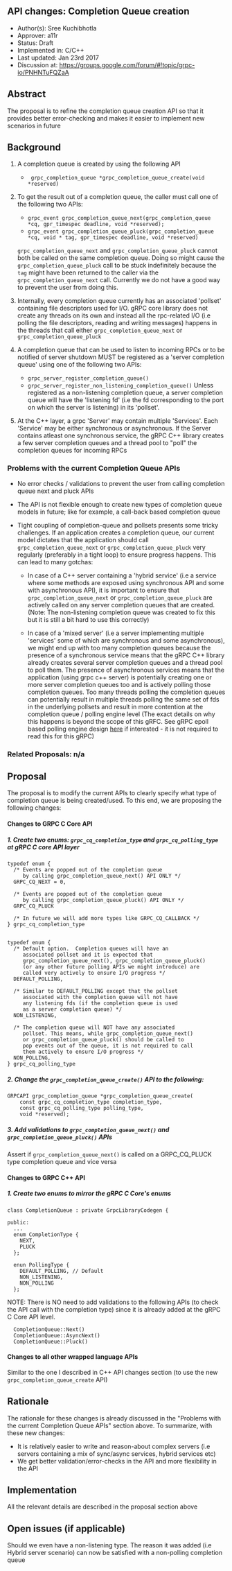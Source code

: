 API changes: Completion Queue creation
----
* Author(s): Sree Kuchibhotla
* Approver: a11r
* Status: Draft
* Implemented in: C/C++
* Last updated: Jan 23rd 2017
* Discussion at: https://groups.google.com/forum/#!topic/grpc-io/PNHNTuFQZaA

## Abstract
The proposal is to refine the completion queue creation API so that it provides
better error-checking and makes it easier to implement new scenarios in future

## Background
1. A completion queue is created by using the following API
   - ` grpc_completion_queue *grpc_completion_queue_create(void *reserved)`

2. To get the result out of a completion queue, the caller must call one of the following two APIs:
   - `grpc_event grpc_completion_queue_next(grpc_completion_queue *cq, gpr_timespec deadline, void *reserved);`
   - `grpc_event grpc_completion_queue_pluck(grpc_completion_queue *cq, void * tag, gpr_timespec deadline, void *reserved)`

   `grpc_completion_queue_next` and `grpc_completion_queue_pluck` cannot both be called on the same completion queue. Doing so might cause the `grpc_completion_queue_pluck` call to be stuck indefinitely because the `tag` might have been returned to the caller via the `grpc_completion_queue_next` call. Currently we do not have a good way to prevent the user from doing this. 

3. Internally, every completion queue currently has an associated 'pollset' containing file descriptors used for I/O.  gRPC core library does not create any threads on its own and instead all the rpc-related I/O (i.e polling the file descriptors, reading and writing messages) happens in the threads that call either `grpc_completion_queue_next` or `grpc_completion_queue_pluck`

4. A completion queue that can be used to listen to incoming RPCs or to be notified of server shutdown MUST be registered as a 'server completion queue' using one of the following two APIs:
   - `grpc_server_register_completion_queue()`
   - `grpc_server_register_non_listening_completion_queue()`
   Unless registered as a non-listening completion queue, a server completion queue will have the 'listening fd' (i.e the fd corresponding to the port on which the server is listening) in its 'pollset'.

5. At the C++ layer, a grpc 'Server' may contain multiple 'Services'. Each 'Service' may be either synchronous or asynchronous. If the Server contains atleast one synchronous service, the gRPC C++ library creates a few server completion queues and a thread pool to "poll" the completion queues for incoming RPCs

### Problems with the current Completion Queue APIs

- No error checks / validations to prevent the user from calling completion queue next and pluck APIs

- The API is not flexible enough to create new types of completion queue models in future; like for example, a call-back based completion queue

- Tight coupling of completion-queue and pollsets presents some tricky challenges.  If an application creates a completion queue, our current model dictates that the application should call `grpc_completion_queue_next` or `grpc_completion_queue_pluck` very regularly (preferably in a tight loop) to ensure progress happens.  This can lead to many gotchas:
    - In case of a C++ server containing a 'hybrid service' (i.e a service where some methods are exposed using synchronous API and some with asynchronous API), it is important to ensure that `grpc_completion_queue_next` or `grpc_completion_queue_pluck` are actively called on any server completion queues that are created. (Note: The non-listening completion queue was created to fix this but it is still a bit hard to use this correctly)

   - In case of a 'mixed server' (i.e a server implementing multiple 'services' some of which are synchronous and some asynchronous), we might end up with too many completion queues because the presence of a synchronous service means that the gRPC C++ library already creates several server completion queues and a thread pool to poll them. The presence of asynchronous services means that the application (using grpc c++ server) is potentially creating one or more server completion queues too and is actively polling those completion queues.  Too many threads polling the completion queues can potentially result in multiple threads polling the same set of fds in the underlying pollsets and result in more contention at the completion queue / polling engine level (The exact details on why this happens is beyond the scope of this gRFC. See gRPC epoll based polling engine design [here](https://github.com/grpc/grpc/blob/master/doc/epoll-polling-engine.md) if interested - it is not required to read this for this gRPC)

### Related Proposals:  n/a

## Proposal

The proposal is to modify the current APIs to clearly specify what type of completion queue is being created/used.  To this end, we are proposing the following changes:

#### Changes to GRPC C Core API

##### 1. Create two enums: `grpc_cq_completion_type` and `grpc_cq_polling_type` at gRPC C core API layer

```
typedef enum {
  /* Events are popped out of the completion queue
     by calling grpc_completion_queue_next() API ONLY */
  GRPC_CQ_NEXT = 0,

  /* Events are popped out of the completion queue
     by calling grpc_completion_queue_pluck() API ONLY */
  GRPC_CQ_PLUCK

  /* In future we will add more types like GRPC_CQ_CALLBACK */
} grpc_cq_completion_type


typedef enum {
  /* Default option.  Completion queues will have an
     associated pollset and it is expected that
     grpc_completion_queue_next(), grpc_completion_queue_pluck()
     (or any other future polling APIs we might introduce) are
     called very actively to ensure I/O progress */
  DEFAULT_POLLING,

  /* Similar to DEFAULT_POLLING except that the pollset
     associated with the completion queue will not have
     any listening fds (if the completion queue is used
     as a server completion queue) */
  NON_LISTENING,

  /* The completion queue will NOT have any associated
     pollset. This means, while grpc_completion_queue_next()
     or grpc_completion_queue_pluck() should be called to
     pop events out of the queue, it is not required to call
     them actively to ensure I/O progress */
  NON_POLLING,
} grpc_cq_polling_type

```

##### 2.  Change the `grpc_completion_queue_create()` API to the following:

```
GRPCAPI grpc_completion_queue *grpc_completion_queue_create(
    const grpc_cq_completion_type completion_type,
    const grpc_cq_polling_type polling_type, 
    void *reserved);
```

##### 3.  Add validations to `grpc_completion_queue_next()` and `grpc_completion_queue_pluck()` APIs

Assert if `grpc_completion_queue_next()` is called on a GRPC_CQ_PLUCK type completion queue and vice versa

#### Changes to GRPC C++ API

##### 1.  Create two enums to mirror the gRPC C Core's enums

```
class CompletionQueue : private GrpcLibraryCodegen {

public:
  ...
  enum CompletionType {
    NEXT,
    PLUCK
  };

  enun PollingType {
    DEFAULT_POLLING, // Default
    NON_LISTENING,
    NON_POLLING
  };

```

NOTE: There is NO need to add validations to the following APIs (to check the API call with the completion type) since it is already added at the gRPC C Core API level.

```
  CompletionQueue::Next()
  CompletionQueue::AsyncNext()
  CompletionQueue::Pluck()
```

#### Changes to all other wrapped language APIs
Similar to the one I described in C++ API changes section (to use the new `grpc_completion_queue_create` API)

## Rationale
The rationale for these changes is already discussed in the "Problems with the current Completion Queue APIs" section above.
To summarize, with these new changes:
  - It is relatively easier to write and reason-about complex servers (i.e servers containing a mix of sync/async services, hybrid services etc)
  - We get better validation/error-checks in the API and more flexibility in the API


## Implementation
All the relevant details are described in the proposal section above

## Open issues (if applicable)

Should we even have a non-listening type.  The reason it was added (i.e Hybrid server scenario) can now be satisfied with a non-polling completion queue
